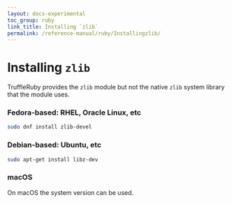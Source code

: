 ```yaml
---
layout: docs-experimental
toc_group: ruby
link_title: Installing `zlib`
permalink: /reference-manual/ruby/Installingzlib/
---
```

# Installing `zlib`

TruffleRuby provides the `zlib` module but not the native `zlib` system library that the module uses.

### Fedora-based: RHEL, Oracle Linux, etc

```bash
sudo dnf install zlib-devel
```

### Debian-based: Ubuntu, etc

```bash
sudo apt-get install libz-dev
```

### macOS

On macOS the system version can be used.
